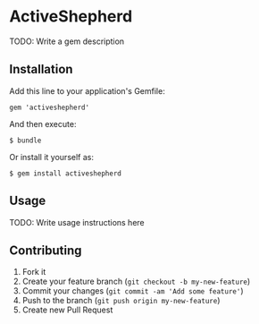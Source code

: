 # ActiveShepherd

TODO: Write a gem description

## Installation

Add this line to your application's Gemfile:

    gem 'activeshepherd'

And then execute:

    $ bundle

Or install it yourself as:

    $ gem install activeshepherd

## Usage

TODO: Write usage instructions here

## Contributing

1. Fork it
2. Create your feature branch (`git checkout -b my-new-feature`)
3. Commit your changes (`git commit -am 'Add some feature'`)
4. Push to the branch (`git push origin my-new-feature`)
5. Create new Pull Request
